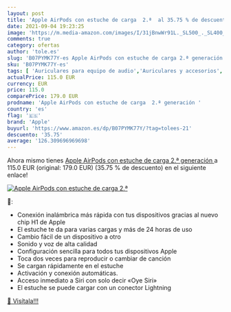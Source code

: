 ```yaml
---
layout: post
title: 'Apple AirPods con estuche de carga  2.ª  al 35.75 % de descuento'
date: 2021-09-04 19:23:25
image: 'https://m.media-amazon.com/images/I/31jBnwWr91L._SL500_._SL400_.jpg'
comments: true
category: ofertas
author: 'tole.es'
slug: 'B07PYMK77Y-es Apple AirPods con estuche de carga 2.ª generación'
sku: 'B07PYMK77Y-es'
tags: [ 'Auriculares para equipo de audio','Auriculares y accesorios','Electrónica','apple', ]
actualPrice: 115.0 EUR
currency: EUR
price: 115.0
comparePrice: 179.0 EUR
prodname: 'Apple AirPods con estuche de carga  2.ª generación '
country: 'es'
flag: '🇪🇸'
brand: 'Apple'
buyurl: 'https://www.amazon.es/dp/B07PYMK77Y/?tag=tolees-21'
descuento: '35.75'
average: '126.309696969698'
---
```


Ahora mismo tienes [Apple AirPods con estuche de carga  2.ª generación ](https://www.amazon.es/dp/B07PYMK77Y/?tag=tolees-21) a 115.0 EUR (original: 179.0 EUR) (35.75 %  de descuento) en el siguiente enlace!

[![Apple AirPods con estuche de carga  2.ª ](https://m.media-amazon.com/images/I/31jBnwWr91L._SL500_._SL400_.jpg)](https://www.amazon.es/dp/B07PYMK77Y/?tag=tolees-21)

🔎:

- Conexión inalámbrica más rápida con tus dispositivos gracias al nuevo chip H1 de Apple
- El estuche te da para varias cargas y más de 24 horas de uso
- Cambio fácil de un dispositivo a otro
- Sonido y voz de alta calidad
- Configuración sencilla para todos tus dispositivos Apple
- Toca dos veces para reproducir o cambiar de canción
- Se cargan rápidamente en el estuche
- Activación y conexión automáticas.
- Acceso inmediato a Siri con solo decir «Oye Siri»
- El estuche se puede cargar con un conector Lightning

[🛒 Visítala!!!](https://www.amazon.es/dp/B07PYMK77Y/?tag=tolees-21)
